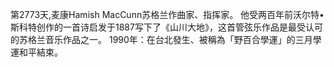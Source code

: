 第2773天,麦康Hamish MacCunn苏格兰作曲家、指挥家。 他受两百年前沃尔特•斯科特创作的一首诗启发于1887写下了《山川大地》，这首管弦乐作品是最受认可的苏格兰音乐作品之一。
1990年：在台北發生、被稱為「野百合學運」的三月學運和平結束。